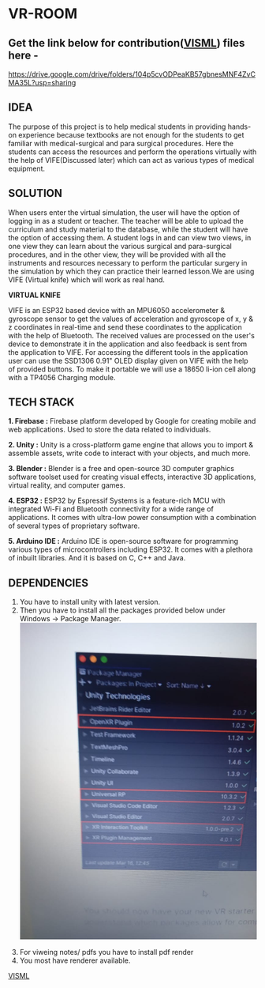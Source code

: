 # VR-ROOM


## **Get the link below for contribution([VISML](https://drive.google.com/drive/folders/104p5cvODPeaKB57gbnesMNF4ZvCMA35L?usp=sharing)) files here -**
https://drive.google.com/drive/folders/104p5cvODPeaKB57gbnesMNF4ZvCMA35L?usp=sharing


## **IDEA**


The purpose of this project is to help medical students in providing hands-on experience because textbooks are not enough for the students to get familiar with medical-surgical and para surgical procedures. Here the students can access the resources and perform the operations virtually with the help of VIFE(Discussed later) which can act as various types of medical equipment. 


## **SOLUTION**


When users enter the virtual simulation, the user will have the option of logging in as a student or teacher. The teacher will be able to upload the curriculum and study material to the database, while the student will have the option of accessing them. A student logs in and can view two views, in one view they can learn about the various surgical and para-surgical procedures, and in the other view, they will be provided with all the instruments and resources necessary to perform the particular surgery in the simulation by which they can practice their learned lesson.We are using VIFE (Virtual knife) which will work as real hand.

**VIRTUAL KNIFE**


VIFE is an ESP32 based device with an MPU6050 accelerometer & gyroscope sensor to get the values of acceleration and gyroscope of x, y & z coordinates in real-time and send these coordinates to the application with the help of Bluetooth. The received values are processed on the user's device to demonstrate it in the application and also feedback is sent from the application to VIFE. For accessing the different tools in the application user can use the SSD1306 0.91" OLED display given on VIFE with the help of provided buttons. To make it portable we will use a 18650 li-ion cell along with a TP4056 Charging module. 

## **TECH STACK**

**1. Firebase :** Firebase platform developed by Google for creating mobile and web applications. Used to store the data related to individuals.

**2. Unity :** Unity is a cross-platform game engine that allows you to import & assemble assets, write code to interact with your objects, and much more.

**3. Blender :** Blender is a free and open-source 3D computer graphics software toolset used for creating visual effects, interactive 3D applications, virtual reality, and computer games.

**4. ESP32 :** ESP32 by Espressif Systems is a feature-rich MCU with integrated Wi-Fi and Bluetooth connectivity for a wide range of applications. It comes with ultra-low power consumption with a combination of several types of proprietary software.

**5. Arduino IDE :** Arduino IDE is open-source software for programming various types of microcontrollers including ESP32. It comes with a plethora of inbuilt libraries. And it is based on C, C++ and Java.


## **DEPENDENCIES**
1. You have to install unity with latest version.
2. Then you have to install all the packages provided below under Windows -> Package Manager.
<img src="https://github.com/m0hit-kumar/VR-ROOM/blob/main/images/78374029-9af5-47bf-9c86-5ed191e94289.jpg" alt="7sakshi7" /> </p>
3. For viweing notes/ pdfs you have to install pdf render 
4. You most have renderer available.

[VISML](https://drive.google.com/drive/folders/104p5cvODPeaKB57gbnesMNF4ZvCMA35L?usp=sharing)




